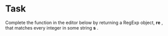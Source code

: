 # Task

Complete the function in the editor below by returning a RegExp object, **re** , that matches every integer in some string **s** .
